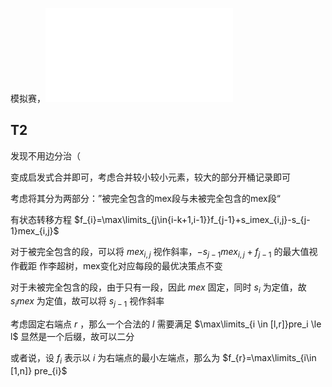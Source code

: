 模拟赛，![题面](./20250204.pdf)







## T2

发现不用边分治（

变成启发式合并即可，考虑合并较小较小元素，较大的部分开桶记录即可












考虑将其分为两部分：”被完全包含的mex段与未被完全包含的mex段“

有状态转移方程 $f_{i}=\max\limits_{j\in{i-k+1,i-1}}f_{j-1}+s_imex_{i,j}-s_{j-1}mex_{i,j}$

对于被完全包含的段，可以将 $mex_{i,j}$ 视作斜率，$-s_{j-1}mex_{i,j}+f_{j-1}$ 的最大值视作截距 作李超树，mex变化对应每段的最优决策点不变

对于未被完全包含的段，由于只有一段，因此 $mex$ 固定，同时 $s_i$ 为定值，故 $s_imex$ 为定值，故可以将 $s_{j-1}$ 视作斜率


考虑固定右端点 $r$ ，那么一个合法的 $l$ 需要满足 $\max\limits_{i \in [l,r]}pre_i \le l$ 
显然是一个后缀，故可以二分

或者说，设 $f_i$ 表示以 $i$ 为右端点的最小左端点，那么为 $f_{r}=\max\limits_{i\in [1,n]} pre_{i}$ 

